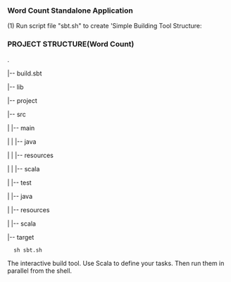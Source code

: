 ### Word Count Standalone Application
(1) Run script file "sbt.sh" to create 'Simple Building Tool Structure:
### PROJECT STRUCTURE(Word Count)

.

|-- build.sbt

|-- lib

|-- project

|-- src

|       |-- main

|       |       |-- java

|       |       |-- resources

|       |       |-- scala

|       |-- test

|               |-- java

|               |-- resources

|               |-- scala

|-- target
      
      sh sbt.sh
The interactive build tool. Use Scala to define your tasks. Then run them in parallel from the shell. 


